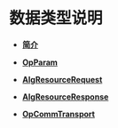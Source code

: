 # 数据类型说明<a name="ZH-CN_TOPIC_0000002032081545"></a>

-   **[简介](简介.md)**  

-   **[OpParam](OpParam.md)**  

-   **[AlgResourceRequest](AlgResourceRequest.md)**  

-   **[AlgResourceResponse](AlgResourceResponse.md)**  

-   **[OpCommTransport](OpCommTransport.md)**  

